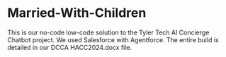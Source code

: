 # Married-With-Children
This is our no-code low-code solution to the Tyler Tech AI Concierge Chatbot project. We used Salesforce with Agentforce. The entire build is detailed in our DCCA HACC2024.docx file.
